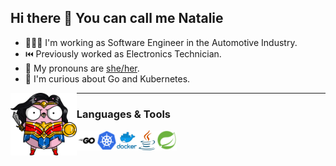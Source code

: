 ## Hi there 👋 You can call me **Natalie**

* 👩🏻‍💻 I'm working as Software Engineer in the Automotive Industry.
* ⏮️ Previously worked as Electronics Technician.
* 🌈 My pronouns are [she/her](https://pronoun.is/she).
* 📖 I'm curious about Go and Kubernetes.

<img align="left" height="100" src="https://github.com/ashleymcnamara/gophers/blob/master/WonderWomanGopher.png" />

---
### Languages & Tools

<img align="left" alt="Go" width="32px" src="https://github.com/github/explore/raw/master/topics/go/go.png"/>
<img align="left" alt="Kubernetes" width="32px" src="https://github.com/github/explore/raw/master/topics/kubernetes/kubernetes.png" />
<img align="left" alt="Docker" width="32px" src="https://github.com/github/explore/raw/master/topics/docker/docker.png" />
<img align="left" alt="Java" width="32px" src="https://raw.githubusercontent.com/github/explore/master/topics/java/java.png"/>
<img align="left" alt="Spring-Boot" width="32px" src="https://raw.githubusercontent.com/github/explore/master/topics/spring-boot/spring-boot.png"/>


